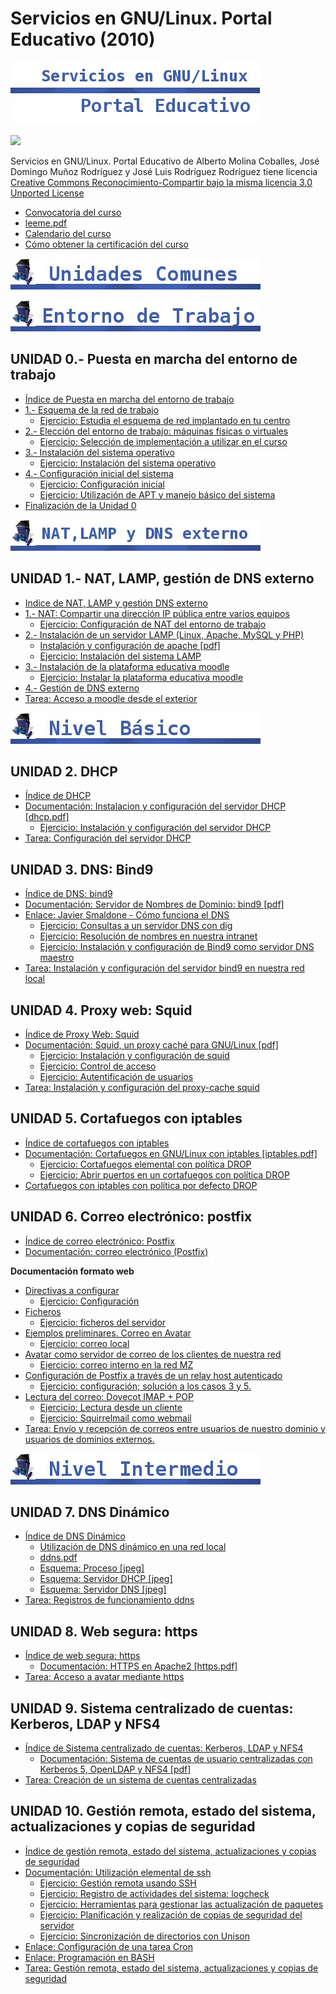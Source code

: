 # Servicios en GNU/Linux. Portal Educativo (2010)

![](img/titulo.jpg)


[![](http://i.creativecommons.org/l/by-sa/3.0/88x31.png)](http://creativecommons.org/licenses/by-sa/3.0/)

Servicios en GNU/Linux. Portal Educativo de Alberto Molina Coballes, José Domingo Muñoz Rodríguez y José Luis Rodríguez Rodríguez tiene licencia [Creative Commons Reconocimiento-Compartir bajo la misma licencia 3.0 Unported License](http://creativecommons.org/licenses/by-sa/3.0/)

* [Convocatoria del curso](files/104132FC014_CURSO_LINUX.pdf)
* [leeme.pdf](files/leeme.pdf)
* [Calendario del curso](files/calendario.pdf)
* [Cómo obtener la certificación del curso](doc/Como_obtener_la_certificacion_del_curso.md)

![](img/comunes.jpg)

![](img/t0.jpg)


## UNIDAD 0.- Puesta en marcha del entorno de trabajo

* [Índice de Puesta en marcha del entorno de trabajo](doc/Indice_de_Puesta_en_marcha_del_entorno_de_trabajo.md)
* [1.- Esquema de la red de trabajo](doc/Esquema_de_la_red_de_trabajo.md)
    * [Ejercicio: Estudia el esquema de red implantado en tu centro](doc/Ejercicio_Estudia_el_esquema_de_red_implantado_en_tu_centro.md)
* [2.- Elección del entorno de trabajo: máquinas físicas o virtuales](doc/Eleccion_del_entorno_de_trabajo:_maquinas_fisicas_o_virtuales.md)
    * [Ejercicio: Selección de implementación a utilizar en el curso](doc/Ejercicio:Seleccion_de_implementacion_a_utilizar_en_el_curso.md)
* [3.- Instalación del sistema operativo](doc/Instalacion_del_sistema_operativo.md)
    * [Ejercicio: Instalación del sistema operativo](doc/Ejercicio_Instalacion_del_sistema_operativo.md)
* [4.- Configuración inicial del sistema](doc/Configuracion_inicial_del_sistema.md)
    * [Ejercicio: Configuración inicial](doc/Ejercicio_Configuracion_inicial.md)
     * [Ejercicio: Utilización de APT y manejo básico del sistema](doc/Ejercicio_Utilizacion_de_APT_y_manejo_basico_del_sistema.md)
* [Finalización de la Unidad 0](doc/Finalizacion_de_la_Unidad_0.md)

![](img/t1.jpg)

## UNIDAD 1.- NAT, LAMP, gestión de DNS externo

* [Indice de NAT, LAMP y gestión DNS externo](doc/Indice_de_NAT,_LAMP_y_gestion_DNS_externo.md)
* [1.- NAT: Compartir una dirección IP pública entre varios equipos](doc/NAT_Compartir_una_direccion_IP_publica_entre_varios_equipos.md)
    * [Ejercicio: Configuración de NAT del entorno de trabajo](doc/Ejercicio_Configuracion_de_NAT_del_entorno_de_trabajo.md)
* [2.- Instalación de un servidor LAMP (Linux, Apache, MySQL y PHP)](doc/Instalacion_de_un_servidor_LAMP__Linux,_Apache,_MySQL_y_PHP_.md)
    * [Instalación y configuración de apache [pdf]](files/apache.pdf)
    * [Ejercicio: Instalación del sistema LAMP](doc/Ejercicio_Instalacion_del_sistema_LAMP.md)
* [3.- Instalación de la plataforma educativa moodle](doc/Instalacion_de_la_plataforma_educativa_moodle.md)
    * [Ejercicio: Instalar la plataforma educativa moodle](doc/Ejercicio:Instalar_la_plataforma_educativa_moodle.md)
* [4.- Gestión de DNS externo](doc/Gestion_de_DNS_externo.md)
* [Tarea: Acceso a moodle desde el exterior](doc/Tarea_Acceso_a_moodle_desde_el_exterior.md)

![](img/basico.jpg)


## UNIDAD 2. DHCP

* [Índice de DHCP](doc/Indice_de_DHCP.md)
* [Documentación: Instalacion y configuración del servidor DHCP [dhcp.pdf]](files/dhcp.pdf)
    * [Ejercicio: Instalación y configuración del servidor DHCP](doc/Ejercicio:Instalacion_y_configuracion_del_servidor_DHCP.md)
* [Tarea: Configuración del servidor DHCP](doc/Tarea_Configuracion_del_servidor_DHCP.md)

## UNIDAD 3. DNS: Bind9

* [Índice de DNS: bind9](doc/Indice_de_DNS_bind9.md)
* [Documentación: Servidor de Nombres de Dominio: bind9 [pdf]](files/dns.pdf)
* [Enlace: Javier Smaldone - Cómo funciona el DNS](http://blog.smaldone.com.ar/2006/12/05/como-funciona-el-dns/)
    * [Ejercicio: Consultas a un servidor DNS con dig](doc/Ejercicio_Consultas_a_un_servidor_DNS_con_dig.md)
    * [Ejercicio: Resolución de nombres en nuestra intranet](doc/Ejercicio_Resolucion_de_nombres_en_nuestra_intranet.md)
    * [Ejercicio: Instalación y configuración de Bind9 como servidor DNS maestro](doc/Ejercicio_Instalacion_y_configuracion_de_Bind9_como_servidor_DNS_maestro.md)
* [Tarea: Instalación y configuración del servidor bind9 en nuestra red local](doc/Tarea_Instalacion_y_configuracion_del_servidor_bind9_en_nuestra_red_local.md)

## UNIDAD 4. Proxy web: Squid

* [Índice de Proxy Web: Squid](doc/Indice_de_Proxy_Web:_Squid.md)
* [Documentación: Squid, un proxy caché para GNU/Linux [pdf]](files/squid.pdf)
    * [Ejercicio: Instalación y configuración de squid](doc/Ejercicio_Instalacion_y_configuracion_de_squid.md)
    * [Ejercicio: Control de acceso](doc/Ejercicio_Control_de_acceso.md)
    * [Ejercicio: Autentificación de usuarios](doc/Ejercicio_Autentificacion_de_usuarios.md)
* [Tarea: Instalación y configuración del proxy-cache squid](doc/Tarea_Instalacion_y_configuracion_del_proxy-cache_squid.md)

## UNIDAD 5. Cortafuegos con iptables 

* [Índice de cortafuegos con iptables](doc/Indice_de_cortafuegos_con_iptables.md)
* [Documentación: Cortafuegos en GNU/Linux con iptables [iptables.pdf]](files/iptables.pdf)
    * [Ejercicio: Cortafuegos elemental con política DROP](doc/Ejercicio_Cortafuegos_elemental_con_politica_DROP.md)
    * [Ejercicio: Abrir puertos en un cortafuegos con política DROP](doc/Ejercicio_Abrir_puertos_en_un_cortafuegos_con_politica_DROP.md)
* [Cortafuegos con iptables con política por defecto DROP](doc/Cortafuegos_con_iptables_con_politica_por_defecto_DROP.md)

## UNIDAD 6. Correo electrónico: postfix

* [Índice de correo electrónico: Postfix](doc/Indice_de_correo_electronico_Postfix.md)
* [Documentación: correo electrónico (Postfix)](files/correo-e.pdf)

**Documentación formato web**

* [Directivas a configurar](doc/Directivas_a_configurar.md)
    * [Ejercicio: Configuración](doc/Ejercicio:_Configuracion.md)
* [Ficheros](doc/Ficheros.md)
    * [Ejercicio: ficheros del servidor](doc/Ejercicio_ficheros_del_servidor.md)
* [Ejemplos preliminares. Correo en Avatar](doc/Ejemplos_preliminares_Correo_en_Avatar.md)
    * [Ejercicio: correo local](doc/Ejercicio_correo_local.md)
* [Avatar como servidor de correo de los clientes de nuestra red](doc/Avatar_como_servidor_de_correo_de_los_clientes_de_nuestra_red.md)
    * [Ejercicio: correo interno en la red MZ](doc/Ejercicio_correo_interno_en_la_red_MZ.md)
* [Configuración de Postfix a través de un relay host autenticado](doc/Configuracion_de_Postfix_a_traves_de_un_relay_host_autenticado.md)
    * [Ejercicio: configuración; solución a los casos 3 y 5.](doc/Ejercicio_configuracion\_solucion_a_los_casos_3_y_5.md)
* [Lectura del correo: Dovecot IMAP + POP](doc/Lectura_del_correo_Dovecot_IMAP_+_POP.md)
    * [Ejercicio: Lectura desde un cliente](doc/Ejercicio_Lectura_desde_un_cliente.md)
    * [Ejercicio: Squirrelmail como webmail](doc/Ejercicio_Squirrelmail_como_webmail.md)
* [Tarea: Envío y recepción de correos entre usuarios de nuestro dominio y usuarios de dominios externos.](doc/Tarea_Envio_y_recepcion_de_correos_entre_usuarios_de_nuestro_dominio_y_usuarios_de_dominios_externos.md)

![](img/intermedio.jpg)

##  UNIDAD 7. DNS Dinámico

* [Índice de DNS Dinámico](doc/Indice_de_DNS_Dinamico.md)
    * [Utilización de DNS dinámico en una red local](doc/Utilizacion_de_DNS_dinamico_en_una_red_local.md)
    * [ddns.pdf](files/ddns.pdf)
    * [Esquema: Proceso [jpeg]](files/EsquemaProceso.jpeg)
    * [Esquema: Servidor DHCP [jpeg]](files/EsquemaFicherosDHCP.jpeg)
    * [Esquema: Servidor DNS [jpeg]](files/EsquemaFicherosDNS.jpeg)
* [Tarea: Registros de funcionamiento ddns](doc/Tarea_Registros_de_funcionamiento_ddns.md)

## UNIDAD 8. Web segura: https

* [Índice de web segura: https](doc/Indice_de_web_segura_https.md)
    * [Documentación: HTTPS en Apache2 [https.pdf]](files/https.pdf)
* [Tarea: Acceso a avatar mediante https](doc/Tarea_Acceso_a_avatar_mediante_https.md)

## UNIDAD 9. Sistema centralizado de cuentas: Kerberos, LDAP y NFS4

* [Índice de Sistema centralizado de cuentas: Kerberos, LDAP y NFS4](doc/Indice_de_Sistema_centralizado_de_cuentas_Kerberos,_LDAP_y_NFS4.md)
    * [Documentación: Sistema de cuentas de usuario centralizadas con Kerberos 5, OpenLDAP y NFS4 [pdf]](files/krb_ldap.pdf)
* [Tarea: Creación de un sistema de cuentas centralizadas](doc/Tarea_Creacion_de_un_sistema_de_cuentas_centralizadas.md)

## UNIDAD 10. Gestión remota, estado del sistema, actualizaciones y copias de seguridad

* [Índice de gestión remota, estado del sistema, actualizaciones y copias de seguridad](doc/Indice_de_gestion_remota,_estado_del_sistema,_actualizaciones_y_copias_de_seguridad.md)
* [Documentación: Utilización elemental de ssh](files/ssh.pdf)
    * [Ejercicio: Gestión remota usando SSH](doc/Ejercicio_Gestion_remota_usando_SSH.md)
    * [Ejercicio: Registro de actividades del sistema: logcheck](doc/Ejercicio_Registro_de_actividades_del_sistema:_logcheck.md)
    * [Ejercicio: Herramientas para gestionar las actualización de paquetes](doc/Ejercicio_Herramientas_para_gestionar_las_actualizacion_de_paquetes.md)
    * [Ejercicio: Planificación y realización de copias de seguridad del servidor](doc/Ejercicio_Planificacion_y_realizacion_de_copias_de_seguridad_del_servidor.md)
    * [Ejercicio: Sincronización de directorios con Unison](doc/Ejercicio_Sincronizacion_de_directorios_con_Unison.md)
* [Enlace: Configuración de una tarea Cron](http://www.redhat.com/docs/manuals/enterprise/RHEL-5-manual/es-ES/Deployment_Guide/s2-autotasks-cron-configuring.html)
* [Enlace: Programación en BASH](http://xinfo.sourceforge.net/documentos/bash-scripting/bash-script-2.0.html)
* [Tarea: Gestión remota, estado del sistema, actualizaciones y copias de seguridad](doc/Tarea_Gestion_remota,_estado_del_sistema,_actualizaciones_y_copias_de_seguridad.md)

